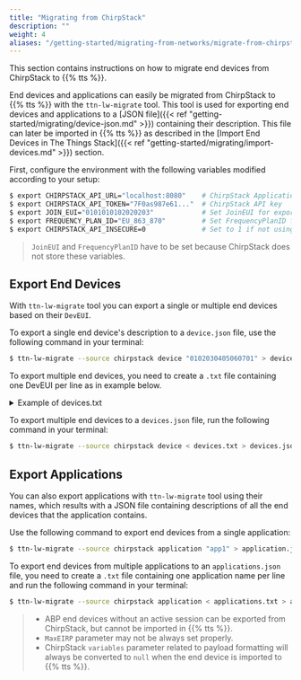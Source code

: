 ```yaml
---
title: "Migrating from ChirpStack"
description: ""
weight: 4
aliases: "/getting-started/migrating-from-networks/migrate-from-chirpstack"
---
```


This section contains instructions on how to migrate end devices from ChirpStack to {{% tts %}}.

<!--more-->

End devices and applications can easily be migrated from ChirpStack to {{% tts %}} with the `ttn-lw-migrate` tool. This tool is used for exporting end devices and applications to a [JSON file]({{< ref "getting-started/migrating/device-json.md" >}}) containing their description. This file can later be imported in {{% tts %}} as described in the [Import End Devices in The Things Stack]({{< ref "getting-started/migrating/import-devices.md" >}}) section.

First, configure the environment with the following variables modified according to your setup:

```bash
$ export CHIRPSTACK_API_URL="localhost:8080"    # ChirpStack Application Server URL
$ export CHIRPSTACK_API_TOKEN="7F0as987e61..."  # ChirpStack API key
$ export JOIN_EUI="0101010102020203"            # Set JoinEUI for exported devices
$ export FREQUENCY_PLAN_ID="EU_863_870"         # Set FrequencyPlanID for exported devices
$ export CHIRPSTACK_API_INSECURE=0              # Set to 1 if not using TLS
```

> `JoinEUI` and `FrequencyPlanID` have to be set because ChirpStack does not store these variables.

## Export End Devices

With `ttn-lw-migrate` tool you can export a single or multiple end devices based on their `DevEUI`.

To export a single end device's description to a `device.json` file, use the following command in your terminal:

```bash
$ ttn-lw-migrate --source chirpstack device "0102030405060701" > device.json
```

To export multiple end devices, you need to create a `.txt` file containing one DevEUI per line as in example below.

<details><summary>Example of devices.txt</summary>

```bash
0102030405060701
0102030405060702
0102030405060703
0102030405060704
0102030405060705
0102030405060706
```

</details>

To export multiple end devices to a `devices.json` file, run the following command in your terminal:

```bash
$ ttn-lw-migrate --source chirpstack device < devices.txt > devices.json
```

## Export Applications

You can also export applications with `ttn-lw-migrate` tool using their names, which results with a JSON file containing descriptions of all the end devices that the application contains.

Use the following command to export end devices from a single application:

```bash
$ ttn-lw-migrate --source chirpstack application "app1" > application.json
```

To export end devices from multiple applications to an `applications.json` file, you need to create a `.txt` file containing one application name per line and run the following command in your terminal:

```bash
$ ttn-lw-migrate --source chirpstack application < applications.txt > applications.json
```

> 
>- ABP end devices without an active session can be exported from ChirpStack, but cannot be imported in {{% tts %}}.
>- `MaxEIRP` parameter may not be always set properly.
>- ChirpStack `variables` parameter related to payload formatting will always be converted to `null` when the end device is imported to {{% tts %}}.
